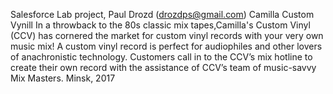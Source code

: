Salesforce Lab project, Paul Drozd (drozdps@gmail.com)
Camilla Custom Vynill
In a throwback to the 80s classic mix tapes,Camilla's Custom Vinyl (CCV) has cornered the
market for custom vinyl records with your very own music mix! A custom vinyl record is 
perfect for audiophiles and other lovers of anachronistic technology. Customers call in
to the CCV’s mix hotline to create their own record with the assistance of CCV’s team of
music-savvy Mix Masters.
Minsk, 2017

